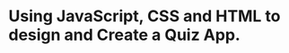 # Using JavaScript, CSS and HTML to design and Create a Quiz App.

<!---
Adebayo-Usman/Adebayo-Usman is a ✨ special ✨ repository because its `README.md` (this file) appears on your GitHub profile.
You can click the Preview link to take a look at your changes.
--->
